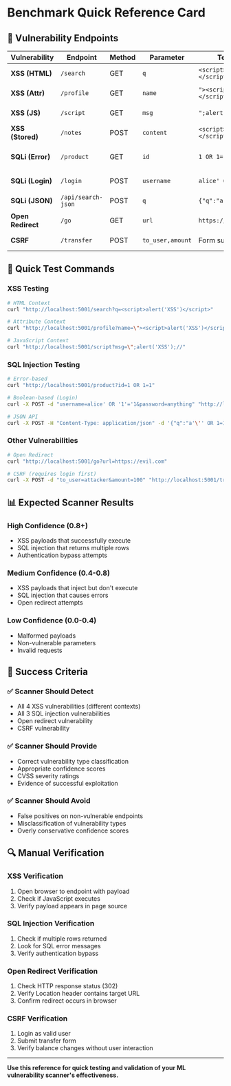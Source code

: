 # Benchmark Quick Reference Card

## 🎯 Vulnerability Endpoints

| Vulnerability | Endpoint | Method | Parameter | Test Payload | Expected |
|---------------|----------|--------|-----------|--------------|----------|
| **XSS (HTML)** | `/search` | GET | `q` | `<script>alert('XSS')</script>` | 200 + execution |
| **XSS (Attr)** | `/profile` | GET | `name` | `"><script>alert('XSS')</script>` | 200 + execution |
| **XSS (JS)** | `/script` | GET | `msg` | `";alert('XSS');//` | 200 + execution |
| **XSS (Stored)** | `/notes` | POST | `content` | `<script>alert('Stored')</script>` | 200 + stored |
| **SQLi (Error)** | `/product` | GET | `id` | `1 OR 1=1` | 200 + multiple rows |
| **SQLi (Login)** | `/login` | POST | `username` | `alice' OR '1'='1` | 200 + redirect |
| **SQLi (JSON)** | `/api/search-json` | POST | `q` | `{"q":"a' OR 1=1--"}` | 500 + error |
| **Open Redirect** | `/go` | GET | `url` | `https://evil.com` | 302 + redirect |
| **CSRF** | `/transfer` | POST | `to_user,amount` | Form submission | 200 + transfer |

## 🧪 Quick Test Commands

### XSS Testing
```bash
# HTML Context
curl "http://localhost:5001/search?q=<script>alert('XSS')</script>"

# Attribute Context  
curl "http://localhost:5001/profile?name=\"><script>alert('XSS')</script>"

# JavaScript Context
curl "http://localhost:5001/script?msg=\";alert('XSS');//"
```

### SQL Injection Testing
```bash
# Error-based
curl "http://localhost:5001/product?id=1 OR 1=1"

# Boolean-based (Login)
curl -X POST -d "username=alice' OR '1'='1&password=anything" "http://localhost:5001/login"

# JSON API
curl -X POST -H "Content-Type: application/json" -d '{"q":"a'\'' OR 1=1--"}' "http://localhost:5001/api/search-json"
```

### Other Vulnerabilities
```bash
# Open Redirect
curl "http://localhost:5001/go?url=https://evil.com"

# CSRF (requires login first)
curl -X POST -d "to_user=attacker&amount=100" "http://localhost:5001/transfer"
```

## 📊 Expected Scanner Results

### High Confidence (0.8+)
- XSS payloads that successfully execute
- SQL injection that returns multiple rows
- Authentication bypass attempts

### Medium Confidence (0.4-0.8)
- XSS payloads that inject but don't execute
- SQL injection that causes errors
- Open redirect attempts

### Low Confidence (0.0-0.4)
- Malformed payloads
- Non-vulnerable parameters
- Invalid requests

## 🎯 Success Criteria

### ✅ **Scanner Should Detect**
- All 4 XSS vulnerabilities (different contexts)
- All 3 SQL injection vulnerabilities
- Open redirect vulnerability
- CSRF vulnerability

### ✅ **Scanner Should Provide**
- Correct vulnerability type classification
- Appropriate confidence scores
- CVSS severity ratings
- Evidence of successful exploitation

### ✅ **Scanner Should Avoid**
- False positives on non-vulnerable endpoints
- Misclassification of vulnerability types
- Overly conservative confidence scores

## 🔍 Manual Verification

### XSS Verification
1. Open browser to endpoint with payload
2. Check if JavaScript executes
3. Verify payload appears in page source

### SQL Injection Verification
1. Check if multiple rows returned
2. Look for SQL error messages
3. Verify authentication bypass

### Open Redirect Verification
1. Check HTTP response status (302)
2. Verify Location header contains target URL
3. Confirm redirect occurs in browser

### CSRF Verification
1. Login as valid user
2. Submit transfer form
3. Verify balance changes without user interaction

---

**Use this reference for quick testing and validation of your ML vulnerability scanner's effectiveness.**


